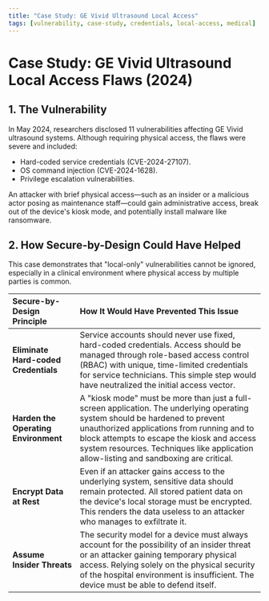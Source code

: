 ```yaml
---
title: "Case Study: GE Vivid Ultrasound Local Access"
tags: [vulnerability, case-study, credentials, local-access, medical]
---
```

# Case Study: GE Vivid Ultrasound Local Access Flaws (2024)

## 1. The Vulnerability

In May 2024, researchers disclosed 11 vulnerabilities affecting GE Vivid ultrasound systems. Although requiring physical access, the flaws were severe and included:
*   Hard-coded service credentials (CVE-2024-27107).
*   OS command injection (CVE-2024-1628).
*   Privilege escalation vulnerabilities.

An attacker with brief physical access—such as an insider or a malicious actor posing as maintenance staff—could gain administrative access, break out of the device's kiosk mode, and potentially install malware like ransomware.

## 2. How Secure-by-Design Could Have Helped

This case demonstrates that "local-only" vulnerabilities cannot be ignored, especially in a clinical environment where physical access by multiple parties is common.

| Secure-by-Design Principle | How It Would Have Prevented This Issue |
| :--- | :--- |
| **Eliminate Hard-coded Credentials** | Service accounts should never use fixed, hard-coded credentials. Access should be managed through role-based access control (RBAC) with unique, time-limited credentials for service technicians. This simple step would have neutralized the initial access vector. |
| **Harden the Operating Environment** | A "kiosk mode" must be more than just a full-screen application. The underlying operating system should be hardened to prevent unauthorized applications from running and to block attempts to escape the kiosk and access system resources. Techniques like application allow-listing and sandboxing are critical. |
| **Encrypt Data at Rest** | Even if an attacker gains access to the underlying system, sensitive data should remain protected. All stored patient data on the device's local storage must be encrypted. This renders the data useless to an attacker who manages to exfiltrate it. |
| **Assume Insider Threats** | The security model for a device must always account for the possibility of an insider threat or an attacker gaining temporary physical access. Relying solely on the physical security of the hospital environment is insufficient. The device must be able to defend itself. | 